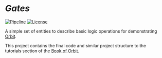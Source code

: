# _Gates_

[![Pipeline](https://github.com/hyperspace-labs/gates/workflows/pipeline/badge.svg)](https://github.com/hyperspace-labs/gates/actions) [![License](https://img.shields.io/badge/License-MIT-yellow.svg)](https://opensource.org/license/mit) 

A simple set of entities to describe basic logic operations for demonstrating [Orbit](https://github.com/cdotrus/orbit.git).

This project contains the final code and similar project structure to the tutorials section of the [Book of Orbit](https://cdotrus.github.io/orbit/tutorials/tutorials.html).